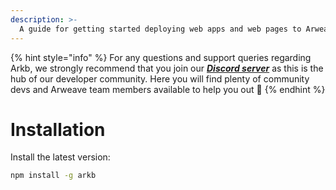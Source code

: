 ```yaml
---
description: >-
  A guide for getting started deploying web apps and web pages to Arweave's permaweb.
---
```


{% hint style="info" %}
For any questions and support queries regarding Arkb, we strongly recommend that you join our **_[Discord server](https://discord.gg/DjAFMJc)_** as this is the hub of our developer community. Here you will find plenty of community devs and Arweave team members available to help you out 🤖
{% endhint %}

# Installation

Install the latest version:

```bash
npm install -g arkb
```
